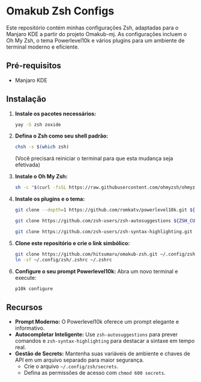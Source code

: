 # Omakub Zsh Configs

Este repositório contém minhas configurações Zsh, adaptadas para o Manjaro KDE a partir do projeto Omakub-mj. As configurações incluem o Oh My Zsh, o tema Powerlevel10k e vários plugins para um ambiente de terminal moderno e eficiente.

## Pré-requisitos
* Manjaro KDE

## Instalação

1.  **Instale os pacotes necessários:**
    ```bash
    yay -S zsh zoxide
    ```

2.  **Defina o Zsh como seu shell padrão:**
    ```bash
    chsh -s $(which zsh)
    ```
    (Você precisará reiniciar o terminal para que esta mudança seja efetivada)

3.  **Instale o Oh My Zsh:**
    ```bash
    sh -c "$(curl -fsSL https://raw.githubusercontent.com/ohmyzsh/ohmyzsh/master/tools/install.sh")
    ```

4.  **Instale os plugins e o tema:**
    ```bash
    git clone --depth=1 https://github.com/romkatv/powerlevel10k.git ${ZSH_CUSTOM:-$HOME/.oh-my-zsh/custom}/themes/powerlevel10k

    git clone https://github.com/zsh-users/zsh-autosuggestions ${ZSH_CUSTOM:-$HOME/.oh-my-zsh/custom}/plugins/zsh-autosuggestions
    
    git clone https://github.com/zsh-users/zsh-syntax-highlighting.git ${ZSH_CUSTOM:-$HOME/.oh-my-zsh/custom}/plugins/zsh-syntax-highlighting
    ```


5.  **Clone este repositório e crie o link simbólico:**
    ```bash
    git clone https://github.com/hitsumaru/omakub-zsh.git ~/.config/zsh
    ln -sf ~/.config/zsh/.zshrc ~/.zshrc
    ```
    
6.  **Configure o seu prompt Powerlevel10k:**
    Abra um novo terminal e execute:
    ```bash
    p10k configure
    ```

## Recursos

* **Prompt Moderno:** O Powerlevel10k oferece um prompt elegante e informativo.
* **Autocompletar Inteligente:** Use `zsh-autosuggestions` para prever comandos e `zsh-syntax-highlighting` para destacar a sintaxe em tempo real.
* **Gestão de Secrets:** Mantenha suas variáveis de ambiente e chaves de API em um arquivo separado para maior segurança.
    * Crie o arquivo `~/.config/zsh/secrets`.
    * Defina as permissões de acesso com `chmod 600 secrets`.